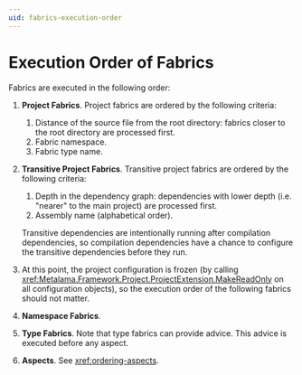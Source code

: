 ```yaml
---
uid: fabrics-execution-order
---
```


# Execution Order of Fabrics

Fabrics are executed in the following order:

1. **Project Fabrics**. Project fabrics are ordered by the following criteria:

    1. Distance of the source file from the root directory: fabrics closer to the root directory are processed first.
    2. Fabric namespace.
    3. Fabric type name.


2. **Transitive Project Fabrics**. Transitive project fabrics are ordered by the following criteria:

     1. Depth in the dependency graph: dependencies with lower depth (i.e. "nearer" to the main project) are processed first.
     2. Assembly name (alphabetical order).

     Transitive dependencies are intentionally running after compilation dependencies, so compilation dependencies have a chance to configure the transitive dependencies before they run.

4. At this point, the project configuration is frozen (by calling <xref:Metalama.Framework.Project.ProjectExtension.MakeReadOnly> on all configuration objects), so the execution order of the following fabrics should not matter.

5. **Namespace Fabrics**.

5. **Type Fabrics**. Note that type fabrics can provide advice. This advice is executed before any aspect.
6. **Aspects**. See <xref:ordering-aspects>.
